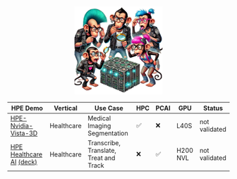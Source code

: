 <div align=center>
<img src="puzzle_monkey.png" alt="puzzle monkeys" height="200"/>
</div>

<div align="center">

| HPE Demo | Vertical | Use Case | HPC | PCAI | GPU | Status |
|----------|----------|----------|-----|------|-----|--------|
| [HPE-Nvidia-Vista-3D](https://github.com/dw-flyingw/HPE-Nvidia-Vista-3D) | Healthcare | Medical Imaging Segmentation | :white_check_mark: | :x: | L40S | not validated |
| [HPE Healthcare AI](https://github.com/DaveMcMa/healthcare-ai) [(deck)](https://github.com/DaveMcMa/healthcare-ai/blob/main/healthcare_pres.pptx) | Healthcare | Transcribe, Translate, Treat and Track | :x: | :white_check_mark: | H200 NVL | not validated |


</div>
